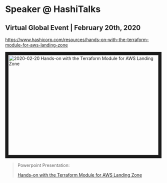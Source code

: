 # Speaker @ HashiTalks

## Virtual Global Event | February 20th, 2020
https://www.hashicorp.com/resources/hands-on-with-the-terraform-module-for-aws-landing-zone

<a href="http://www.youtube.com/watch?feature=player_embedded&v=KIoc-Lv554I"
  target="_blank"><img src="http://img.youtube.com/vi/KIoc-Lv554I/0.jpg"
  alt="2020-02-20 Hands-on with the Terraform Module for AWS Landing Zone"
  width="480" height="320" border="10" /></a>

> Powerpoint Presentation: 
>
> [Hands-on with the Terraform Module for AWS Landing Zone](https://www.slideshare.net/mitocgroup/handson-terraform-module-for-aws-landing-zone-at-hashitalks2020)
